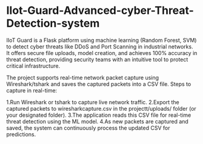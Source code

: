 # IIot-Guard-Advanced-cyber-Threat-Detection-system
IIoT Guard is a Flask platform using machine learning (Random Forest, SVM) to detect cyber threats like DDoS and Port Scanning in industrial networks. It offers secure file uploads, model creation, and achieves 100% accuracy in threat detection, providing security teams with an intuitive tool to protect critical infrastructure.

The project supports real-time network packet capture using Wireshark/tshark and saves the captured packets into a CSV file.
Steps to capture in real-time:

1.Run Wireshark or tshark to capture live network traffic.
2.Export the captured packets to wiresharkcapture.csv in the projectt/uploads/ folder (or your designated folder).
3.The application reads this CSV file for real-time threat detection using the ML model.
4.As new packets are captured and saved, the system can continuously process the updated CSV for predictions.
